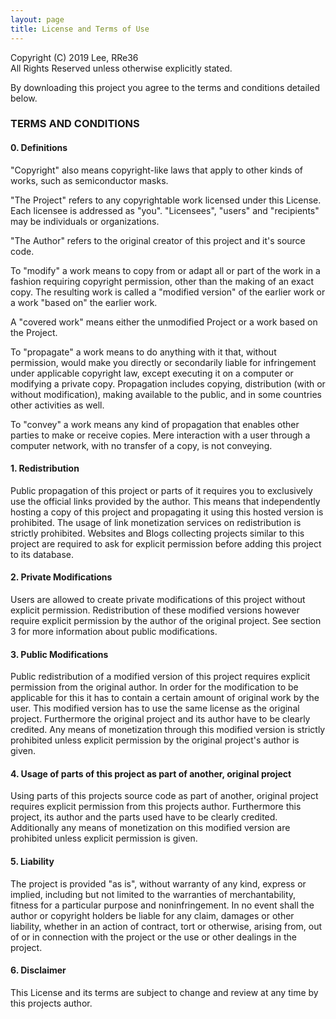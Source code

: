 ```yaml
---
layout: page
title: License and Terms of Use
---
```


Copyright (C) 2019 Lee, RRe36<br>
All Rights Reserved unless otherwise explicitly stated.
 
By downloading this project you agree to the terms and conditions
detailed below.


### TERMS AND CONDITIONS

#### 0. Definitions
  
  "Copyright" also means copyright-like laws that apply to other kinds of
works, such as semiconductor masks.

  "The Project" refers to any copyrightable work licensed under this
License. Each licensee is addressed as "you". "Licensees", "users" and
"recipients" may be individuals or organizations.

  "The Author" refers to the original creator of this project and it's
source code. 

  To "modify" a work means to copy from or adapt all or part of the work
in a fashion requiring copyright permission, other than the making of an
exact copy.  The resulting work is called a "modified version" of the
earlier work or a work "based on" the earlier work.

  A "covered work" means either the unmodified Project or a work based
on the Project.

  To "propagate" a work means to do anything with it that, without
permission, would make you directly or secondarily liable for infringement
under applicable copyright law, except executing it on a computer or
modifying a private copy.  Propagation includes copying, distribution
(with or without modification), making available to the public, and in
some countries other activities as well.

  To "convey" a work means any kind of propagation that enables other
parties to make or receive copies.  Mere interaction with a user through a
computer network, with no transfer of a copy, is not conveying.


#### 1. Redistribution

  Public propagation of this project or parts of it requires you to
exclusively use the official links provided by the author. This means that
independently hosting a copy of this project and propagating it using this
hosted version is prohibited. The usage of link monetization services on
redistribution is strictly prohibited.
  Websites and Blogs collecting projects similar to this project are
required to ask for explicit permission before adding this project to
its database.


#### 2. Private Modifications

  Users are allowed to create private modifications of this project
without explicit permission. Redistribution of these modified versions
however require explicit permission by the author of the original project.
  See section 3 for more information about public modifications.


#### 3. Public Modifications

  Public redistribution of a modified version of this project requires
explicit permission from the original author. In order for the
modification to be applicable for this it has to contain a certain amount
of original work by the user. This modified version has to use the same
license as the original project.
  Furthermore the original project and its author have to be clearly
credited. Any means of monetization through this modified version is
strictly prohibited unless explicit permission by the original project's
author is given.


#### 4. Usage of parts of this project as part of another, original project

  Using parts of this projects source code as part of another, original
project requires explicit permission from this projects author.
  Furthermore this project, its author and the parts used have to be
clearly credited. Additionally any means of monetization on this modified
version are prohibited unless explicit permission is given.


#### 5. Liability

  The project is provided "as is", without warranty of any kind, express
or implied, including but not limited to the warranties of merchantability,
fitness for a particular purpose and noninfringement. In no event shall the
author or copyright holders be liable for any claim, damages or other
liability, whether in an action of contract, tort or otherwise, arising from,
out of or in connection with the project or the use or other dealings in the
project.


#### 6. Disclaimer

  This License and its terms are subject to change and review at any time
by this projects author.
